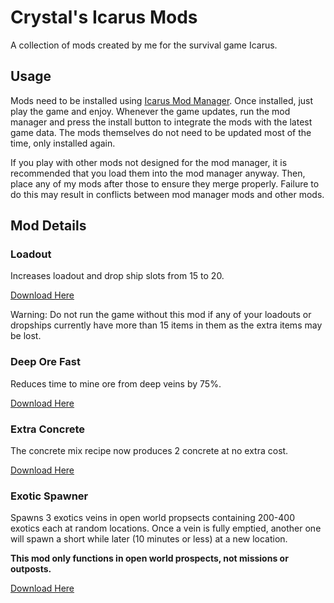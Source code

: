 # Crystal's Icarus Mods

A collection of mods created by me for the survival game Icarus.

## Usage

Mods need to be installed using [Icarus Mod Manager](https://github.com/CrystalFerrai/IcarusModManager). Once installed, just play the game and enjoy. Whenever the game updates, run the mod manager and press the install button to integrate the mods with the latest game data. The mods themselves do not need to be updated most of the time, only installed again.

If you play with other mods not designed for the mod manager, it is recommended that you load them into the mod manager anyway. Then, place any of my mods after those to ensure they merge properly. Failure to do this may result in conflicts between mod manager mods and other mods.

## Mod Details

### Loadout

Increases loadout and drop ship slots from 15 to 20.

[Download Here](https://github.com/CrystalFerrai/IcarusMods/raw/main/Loadout.zip)

Warning: Do not run the game without this mod if any of your loadouts or dropships currently have more than 15 items in them as the extra items may be lost.

### Deep Ore Fast

Reduces time to mine ore from deep veins by 75%.

[Download Here](https://github.com/CrystalFerrai/IcarusMods/raw/main/DeepOreFast.zip)

### Extra Concrete

The concrete mix recipe now produces 2 concrete at no extra cost.

[Download Here](https://github.com/CrystalFerrai/IcarusMods/raw/main/ExtraConcrete.zip)

### Exotic Spawner

Spawns 3 exotics veins in open world propsects containing 200-400 exotics each at random locations. Once a vein is fully emptied, another one will spawn a short while later (10 minutes or less) at a new location.

**This mod only functions in open world prospects, not missions or outposts.**

[Download Here](https://github.com/CrystalFerrai/IcarusMods/raw/main/ExoticSpawner.zip)
